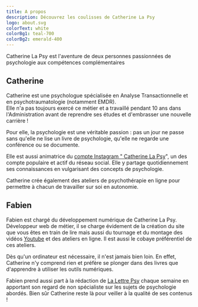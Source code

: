```yaml
---
title: A propos
description: Découvrez les coulisses de Catherine La Psy 
logo: about.svg
colorText: white
colorBg1: teal-700
colorBg2: emerald-400
---
```

<display-text>
Catherine La Psy est l'aventure de deux personnes passionnées de psychologie aux compétences complémentaires
</display-text>

## Catherine
Catherine est une psychologue spécialisée en Analyse Transactionnelle et en psychotraumatologie (notamment EMDR).  
 Elle n'a pas toujours exercé ce métier et a travaillé pendant 10 ans dans l'Administration avant de reprendre ses études et d'embrasser une nouvelle carrière ! 

Pour elle, la psychologie est une véritable passion : pas un jour ne passe sans qu'elle ne lise un livre de psychologie, qu'elle ne regarde une conférence ou se documente. 

Elle est aussi animatrice du [compte Instagram " Catherine La Psy](https://www.instagram.com/catherine_la_psy/)", un des compte populaire et actif du réseau social. Elle y partage quotidiennement ses connaissances en vulgarisant des concepts de psychologie.  

Catherine crée également des ateliers de psychothérapie en ligne pour permettre à chacun de travailler sur soi en autonomie.

## Fabien
 Fabien est chargé du développement numérique de Catherine La Psy.  
 Développeur web de métier, il se charge évidement de la création du site que vous êtes en train de lire mais aussi du tournage et du montage des vidéos [Youtube](https://www.youtube.com/channel/UCuocS66l-pMtFcaP3L01z5Q) et des ateliers en ligne. Il est aussi le cobaye préférentiel de ces ateliers.

Dès qu'un ordinateur est nécessaire, il n'est jamais bien loin. En effet, Catherine n'y comprend  rien et préfère se plonger dans des livres que d'apprendre à utiliser les outils numériques.

Fabien prend aussi part à la rédaction de [La Lettre Psy](/emails-prives) chaque semaine en apportant son regard de non spécialiste sur les sujets de psychologie abordés. Bien sûr Catherine reste là pour veiller à la qualité de ses contenus !
